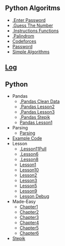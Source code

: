 
## Python Algoritms
  * [.Enter Password](Python_algoritms/.enter_password.ipynb)
  * [.Guess The Number](Python_algoritms/.guess_the_number.ipynb)
  * [.Instructions Functions](Python_algoritms/.instructions_functions.ipynb)
  * [.Palindrom](Python_algoritms/.palindrom.ipynb)
  * [Codeforces](Python_algoritms/codeforces.ipynb)
  * [Password](Python_algoritms/password.ipynb)
  * [Simple Algorithms](Python_algoritms/simple_algorithms.ipynb)

## [Log](/log.ipynb)

## Python
  * Pandas
    * [.Pandas Clean Data](python/Pandas/.pandas_clean_data.ipynb)
    * [.Pandas Lesson2](python/Pandas/.pandas_lesson2.ipynb)
    * [.Pandas Lesson3](python/Pandas/.pandas_lesson3.ipynb)
    * [.Pandas Stepik](python/Pandas/.pandas_stepik.ipynb)
    * [Pandas Lesson1](python/Pandas/pandas_lesson1.ipynb)
  * Parsing
    * [Parsing](python/Parsing/parsing.ipynb)
  * [Example Code](python/example_code.ipynb)
  * Lesson
    * [.Lesson11Pull](python/lesson/.lesson11pull.ipynb)
    * [.Lesson6](python/lesson/.lesson6.ipynb)
    * [.Lesson8](python/lesson/.lesson8.ipynb)
    * [Lesson1](python/lesson/lesson1.ipynb)
    * [Lesson10](python/lesson/lesson10.ipynb)
    * [Lesson2](python/lesson/lesson2.ipynb)
    * [Lesson3](python/lesson/lesson3.ipynb)
    * [Lesson5](python/lesson/lesson5.ipynb)
    * [Lesson9](python/lesson/lesson9.ipynb)
    * [Lesson Debug](python/lesson/lesson_debug.ipynb)
  * Made-Easy
    * [Chapter1](python/made-easy/chapter1.ipynb)
    * [Chapter2](python/made-easy/chapter2.ipynb)
    * [Chapter3](python/made-easy/chapter3.ipynb)
    * [Chapter4](python/made-easy/chapter4.ipynb)
    * [Chapter5](python/made-easy/chapter5.ipynb)
    * [Chapter6](python/made-easy/chapter6.ipynb)
  * [Stepik](python/stepik.ipynb)
